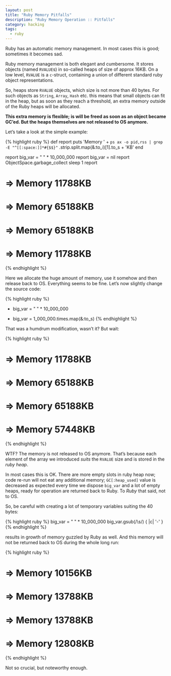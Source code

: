 ```yaml
---
layout: post
title: "Ruby Memory Pitfalls"
description: "Ruby Memory Operation :: Pitfalls"
category: hacking
tags: 
  - ruby
---
```

Ruby has an automatic memory management. In most cases this is good; sometimes it becomes sad.

Ruby memory management is both elegant and cumbersome. It stores objects (named `RVALUE`s)
in so-called heaps of size of approx 16KB. On a low level, `RVALUE` is a `c`-struct, containing
a union of different standard ruby object representations.

So, heaps store `RVALUE` objects, which size is not more than 40 bytes. For such
objects as `String`, `Array`, `Hash` etc. this means that small objects can fit in
the heap, but as soon as they reach a threshold, an extra memory outside of the
Ruby heaps will be allocated.

**This extra memory is flexible; is will be freed as soon as an object became GC’ed.
But the heaps themselves are not released to OS anymore.**

Let’s take a look at the simple example:

{% highlight ruby %}
  def report
    puts 'Memory ' + `ps ax -o pid,rss | grep -E "^[[:space:]]*#{$$}"`
            .strip.split.map(&:to_i)[1].to_s + 'KB'
  end

  report
  big_var = " " * 10_000_000
  report
  big_var = nil
  report
  ObjectSpace.garbage_collect
  sleep 1
  report

  # ⇒ Memory 11788KB
  # ⇒ Memory 65188KB
  # ⇒ Memory 65188KB
  # ⇒ Memory 11788KB
{% endhighlight %}

Here we allocate the huge amount of memory, use it somehow and then release back to OS.
Everything seems to be fine. Let’s now slightly change the source code:

{% highlight ruby %}
-  big_var = " " * 10_000_000
+  big_var = 1_000_000.times.map(&:to_s)
{% endhighlight %}

That was a humdrum modification, wasn’t it? But wait:

{% highlight ruby %}
  # ⇒ Memory 11788KB
  # ⇒ Memory 65188KB
  # ⇒ Memory 65188KB
  # ⇒ Memory 57448KB
{% endhighlight %}

WTF? The memory is not released to OS anymore. That’s because each element
of the array we introduced _suits_ the `RVALUE` size and is stored in the _ruby heap_.

In most cases this is OK. There are more empty slots in ruby heap now; code
re-run will not eat any additional memory; `GC[:heap_used]` value is decreased
as expected every time we dispose `big_var` and a lot of empty heaps, ready
for operation are returned back to Ruby. To _Ruby_ that said, not to OS.

So, be careful with creating a lot of temporary variables suiting the 40 bytes:

{% highlight ruby %}
  big_var = " " * 10_000_000
  big_var.gsub(/\s/) { |c| '-' }
{% endhighlight %}

results in growth of memory guzzled by Ruby as well. And this memory will not
be returned back to OS during the whole long run:

{% highlight ruby %}
  # ⇒ Memory 10156KB
  # ⇒ Memory 13788KB
  # ⇒ Memory 13788KB
  # ⇒ Memory 12808KB
{% endhighlight %}

Not so crucial, but noteworthy enough.

